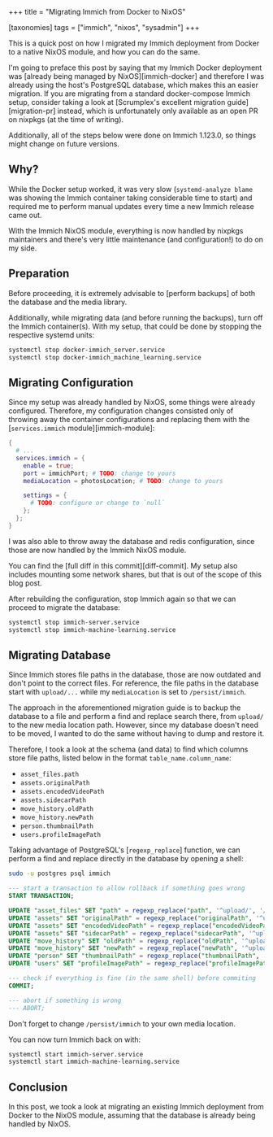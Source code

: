 +++
title = "Migrating Immich from Docker to NixOS"

[taxonomies]
tags = ["immich", "nixos", "sysadmin"]
+++

This is a quick post on how I migrated my Immich deployment from
Docker to a native NixOS module, and how you can do the same.
<!-- more -->

I'm going to preface this post by saying that my Immich Docker deployment
was [already being managed by NixOS][immich-docker] and therefore I was
already using the host's PostgreSQL database, which makes this an easier
migration.
If you are migrating from a standard docker-compose Immich setup,
consider taking a look at [Scrumplex's excellent migration guide][migration-pr]
instead, which is unfortunately only available as an open PR on nixpkgs
(at the time of writing).

Additionally, all of the steps below were done on Immich 1.123.0, so
things might change on future versions.

## Why?

While the Docker setup worked, it was very slow (`systemd-analyze blame` was
showing the Immich container taking considerable time to start) and required me
to perform manual updates every time a new Immich release came out.

With the Immich NixOS module, everything is now handled by nixpkgs maintainers
and there's very little maintenance (and configuration!) to do on my side.

## Preparation

Before proceeding, it is extremely advisable to [perform backups] of both the
database and the media library.

Additionally, while migrating data (and before running the backups), turn off
the Immich container(s).
With my setup, that could be done by stopping the respective systemd units:

```sh
systemctl stop docker-immich_server.service
systemctl stop docker-immich_machine_learning.service
```

## Migrating Configuration

Since my setup was already handled by NixOS, some things were already configured.
Therefore, my configuration changes consisted only of throwing away the container
configurations and replacing them with the [`services.immich` module][immich-module]:

```nix
{
  # ...
  services.immich = {
    enable = true;
    port = immichPort; # TODO: change to yours
    mediaLocation = photosLocation; # TODO: change to yours

    settings = {
      # TODO: configure or change to `null`
    };
  };
}
```

I was also able to throw away the database and redis configuration, since those
are now handled by the Immich NixOS module.

You can find the [full diff in this commit][diff-commit].
My setup also includes mounting some network shares, but that is out of the
scope of this blog post.

After rebuilding the configuration, stop Immich again so that we can proceed to
migrate the database:

```sh
systemctl stop immich-server.service
systemctl stop immich-machine-learning.service
```

## Migrating Database

Since Immich stores file paths in the database, those are now outdated and
don't point to the correct files.
For reference, the file paths in the database start with `upload/...` while
my `mediaLocation` is set to `/persist/immich`.

The approach in the aforementioned migration guide is to backup the database
to a file and perform a find and replace search there, from `upload/` to the
new media location path.
However, since my database doesn't need to be moved, I wanted to do the same
without having to dump and restore it.

Therefore, I took a look at the schema (and data) to find which columns store
file paths, listed below in the format `table_name.column_name`:

- `asset_files.path`
- `assets.originalPath`
- `assets.encodedVideoPath`
- `assets.sidecarPath`
- `move_history.oldPath`
- `move_history.newPath`
- `person.thumbnailPath`
- `users.profileImagePath`

Taking advantage of PostgreSQL's [`regexp_replace`] function, we can perform
a find and replace directly in the database by opening a shell:

```sh
sudo -u postgres psql immich
```

```sql
--- start a transaction to allow rollback if something goes wrong
START TRANSACTION;

UPDATE "asset_files" SET "path" = regexp_replace("path", '^upload/', '/persist/immich/');
UPDATE "assets" SET "originalPath" = regexp_replace("originalPath", '^upload/', '/persist/immich/');
UPDATE "assets" SET "encodedVideoPath" = regexp_replace("encodedVideoPath", '^upload/', '/persist/immich/');
UPDATE "assets" SET "sidecarPath" = regexp_replace("sidecarPath", '^upload/', '/persist/immich/');
UPDATE "move_history" SET "oldPath" = regexp_replace("oldPath", '^upload/', '/persist/immich/');
UPDATE "move_history" SET "newPath" = regexp_replace("newPath", '^upload/', '/persist/immich/');
UPDATE "person" SET "thumbnailPath" = regexp_replace("thumbnailPath", '^upload/', '/persist/immich/');
UPDATE "users" SET "profileImagePath" = regexp_replace("profileImagePath", '^upload/', '/persist/immich/');

--- check if everything is fine (in the same shell) before commiting
COMMIT;

--- abort if something is wrong
--- ABORT;
```

Don't forget to change `/persist/immich` to your own media location.

You can now turn Immich back on with:

```sh
systemctl start immich-server.service
systemctl start immich-machine-learning.service
```

## Conclusion

In this post, we took a look at migrating an existing Immich deployment from Docker
to the NixOS module, assuming that the database is already being handled
by NixOS.
